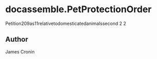 # docassemble.PetProtectionOrder

Petition209as11relativetodomesticatedanimalssecond 2 2

## Author

James Cronin

